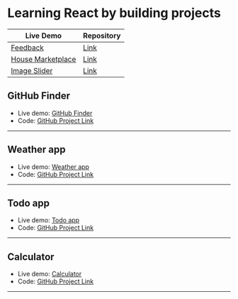 # Learning React by building projects

<table>
    <thead>
        <tr>
            <th>Live Demo</th>
            <th>Repository </th>
        </tr>
    </thead>
    <tbody>
        <tr>
            <td>
                <a 
                href="https://feedback-d8a792.netlify.app/"
                target="_blank"
                >
                Feedback
                </a>
            </td>
            <td>
                <a 
                href="https://github.com/VentsiGeorgiev/React-apps/tree/main/feedback"
                target="_blank"
                >
                Link
                </a>
            </td>
        </tr>
        <tr>
            <td>
                <a 
                href="https://house-marketplace-e9fbe3.netlify.app/"
                target="_blank"
                >
                House Marketplace
                </a>
            </td>
            <td>
                <a 
                href="https://github.com/VentsiGeorgiev/React-apps/tree/main/house-marketplace"
                target="_blank"
                >
                Link
                </a>
            </td>
        </tr>
        <tr>
            <td>
                <a 
                href="https://image-slider-570335.netlify.app/"
                target="_blank"
                >
                Image Slider
                </a>
            </td>
            <td>
                <a 
                href="https://github.com/VentsiGeorgiev/React-apps/tree/main/image-slider"
                target="_blank"
                >
                Link
                </a>
            </td>
        </tr>
    </tbody>
</table>

## GitHub Finder

-   Live demo: [GitHub Finder](https://github-finder-ec1b1b.netlify.app/)
-   Code: [GitHub Project Link](https://github.com/VentsiGeorgiev/React-apps/tree/main/github-finder)

---

## Weather app

-   Live demo: [Weather app](https://weather-app-014bc9.netlify.app/)
-   Code: [GitHub Project Link](https://github.com/VentsiGeorgiev/React-apps/tree/main/weather-app)

---

## Todo app

-   Live demo: [Todo app](https://todo-app-f0b904.netlify.app/)
-   Code: [GitHub Project Link](https://github.com/VentsiGeorgiev/React-apps/tree/main/todo-app)

---

## Calculator

-   Live demo: [Calculator](https://calculator-a50081.netlify.app/)
-   Code: [GitHub Project Link](https://github.com/VentsiGeorgiev/React-apps/tree/main/calculator)

---
